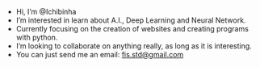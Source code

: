 - Hi, I’m @Ichibinha
- I’m interested in learn about A.I., Deep Learning and Neural Network.
- Currently focusing on the creation of websites and creating programs with python.
- I’m looking to collaborate on anything really, as long as it is interesting.
- You can just send me an email: fis.std@gmail.com

